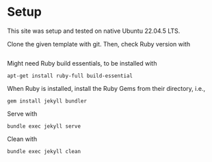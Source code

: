 # Setup
This site was setup and tested on native Ubuntu 22.04.5 LTS.

Clone the given template with git. Then, check Ruby version with
```ruby --version
```

Might need Ruby build essentials, to be installed with
```
apt-get install ruby-full build-essential
```

When Ruby is installed, install the Ruby Gems from their directory, i.e.,
```
gem install jekyll bundler
```


Serve with
```
bundle exec jekyll serve
```

Clean with
```
bundle exec jekyll clean
```


